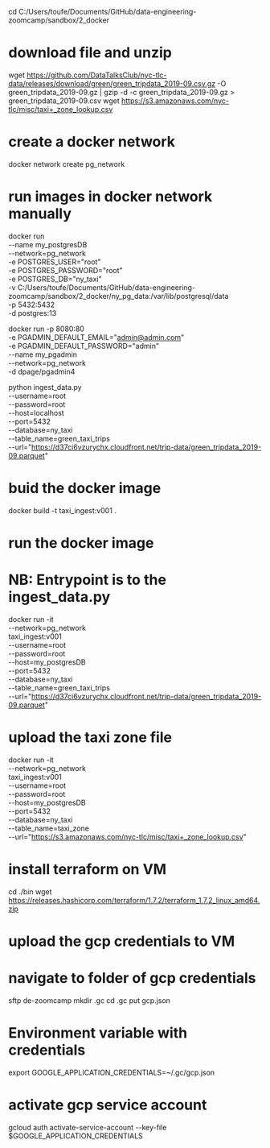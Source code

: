 cd C:/Users/toufe/Documents/GitHub/data-engineering-zoomcamp/sandbox/2_docker

# download file and unzip 
wget https://github.com/DataTalksClub/nyc-tlc-data/releases/download/green/green_tripdata_2019-09.csv.gz -O green_tripdata_2019-09.gz | gzip -d -c green_tripdata_2019-09.gz > green_tripdata_2019-09.csv
wget https://s3.amazonaws.com/nyc-tlc/misc/taxi+_zone_lookup.csv

# create a docker network
docker network create pg_network

# run images in docker network manually
docker run \
    --name my_postgresDB \
    --network=pg_network \
    -e POSTGRES_USER="root" \
    -e POSTGRES_PASSWORD="root" \
    -e POSTGRES_DB="ny_taxi" \
    -v C:/Users/toufe/Documents/GitHub/data-engineering-zoomcamp/sandbox/2_docker/ny_pg_data:/var/lib/postgresql/data \
    -p 5432:5432 \
    -d postgres:13

docker run -p 8080:80 \
  -e PGADMIN_DEFAULT_EMAIL="admin@admin.com" \
  -e PGADMIN_DEFAULT_PASSWORD="admin" \
  --name my_pgadmin \
  --network=pg_network \
  -d dpage/pgadmin4

python ingest_data.py \
    --username=root \
    --password=root \
    --host=localhost \
    --port=5432 \
    --database=ny_taxi \
    --table_name=green_taxi_trips \
    --url="https://d37ci6vzurychx.cloudfront.net/trip-data/green_tripdata_2019-09.parquet"

# buid the docker image
docker build -t taxi_ingest:v001 .

# run the docker image 
# NB: Entrypoint is to the ingest_data.py
docker run -it \
    --network=pg_network \
    taxi_ingest:v001 \
        --username=root \
        --password=root \
        --host=my_postgresDB \
        --port=5432 \
        --database=ny_taxi \
        --table_name=green_taxi_trips \
        --url="https://d37ci6vzurychx.cloudfront.net/trip-data/green_tripdata_2019-09.parquet"

# upload the taxi zone file
docker run -it \
    --network=pg_network \
    taxi_ingest:v001 \
        --username=root \
        --password=root \
        --host=my_postgresDB \
        --port=5432 \
        --database=ny_taxi \
        --table_name=taxi_zone \
        --url="https://s3.amazonaws.com/nyc-tlc/misc/taxi+_zone_lookup.csv"


# install terraform on VM
cd ./bin
wget https://releases.hashicorp.com/terraform/1.7.2/terraform_1.7.2_linux_amd64.zip

# upload the gcp credentials to VM
# navigate to folder of gcp credentials
sftp de-zoomcamp
mkdir .gc
cd .gc
put gcp.json

# Environment variable with credentials
export GOOGLE_APPLICATION_CREDENTIALS=~/.gc/gcp.json

# activate gcp service account 
gcloud auth activate-service-account --key-file $GOOGLE_APPLICATION_CREDENTIALS